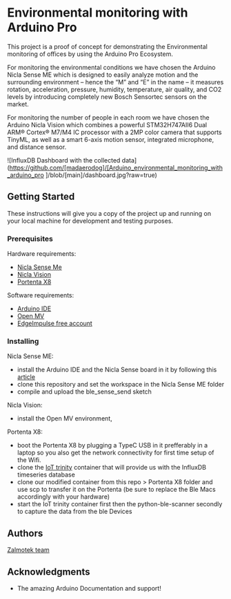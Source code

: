 # Environmental monitoring with Arduino Pro

This project is a proof of concept for demonstrating the Environmental monitoring of offices by using the Arduino Pro Ecosystem.

For monitoring the environmental conditions we have chosen the Arduino Nicla Sense ME which is designed to easily analyze motion and the surrounding environment – hence the “M” and “E” in the name – it measures rotation, acceleration, pressure, humidity, temperature, air quality, and CO2 levels by introducing completely new Bosch Sensortec sensors on the market.

For monitoring the number of people in each room we have chosen the Arduino Nicla Vision which combines a powerful STM32H747AII6 Dual ARM® Cortex® M7/M4 IC processor with a 2MP color camera that supports TinyML, as well as a smart 6-axis motion sensor, integrated microphone, and distance sensor.

![InfluxDB Dashboard with the collected data](https://github.com/[madaerodog]/[Arduino_environmental_monitoring_with_arduino_pro
]/blob/[main]/dashboard.jpg?raw=true)

## Getting Started

These instructions will give you a copy of the project up and running on your local machine for development and testing purposes. 

### Prerequisites

Hardware requirements: 
- [Nicla Sense Me](https://www.arduino.cc/pro/hardware/product/nicla-sense-me)
- [Nicla Vision](https://www.arduino.cc/pro/hardware/product/nicla-vision)
- [Portenta X8](https://www.arduino.cc/pro/hardware/product/portenta-x8)


Software requirements: 
- [Arduino IDE](https://www.arduino.cc/en/software)
- [Open MV](https://openmv.io/pages/download)
- [EdgeImpulse free account](https://studio.edgeimpulse.com/signup)

### Installing

Nicla Sense ME:
- install the Arduino IDE and the Nicla Sense board in it by following this [article](https://docs.arduino.cc/tutorials/nicla-sense-me/getting-started)
- clone this repository and set the workspace in the Nicla Sense ME folder
- compile and upload the ble_sense_send sketch

Nicla Vision:
- install the Open MV environment, 

Portenta X8:
- boot the Portenta X8 by plugging a TypeC USB in it prefferably in a laptop so you also get the network connectivity for first time setup of the Wifi.
- clone the [IoT trinity](https://github.com/arduino/portenta-containers/tree/release/iot-trinity) container that will provide us with the InfluxDB timeseries database
- clone our modified container from this repo > Portenta X8 folder and use scp to transfer it on the Portenta (be sure to replace the Ble Macs accordingly with your hardware)
- start the IoT trinity container first then the python-ble-scanner secondly to capture the data from the ble Devices

## Authors
   [Zalmotek team](https://zalmotek.com/)

## Acknowledgments
  - The amazing Arduino Documentation and support!

